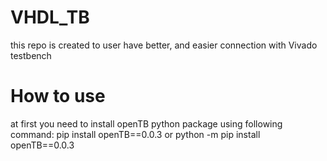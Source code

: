 # VHDL_TB
this repo is created to user have better, and easier connection with Vivado testbench 

# How to use 
at first you need to install openTB python package using following command: 
pip install openTB==0.0.3
or 
python -m pip install openTB==0.0.3




